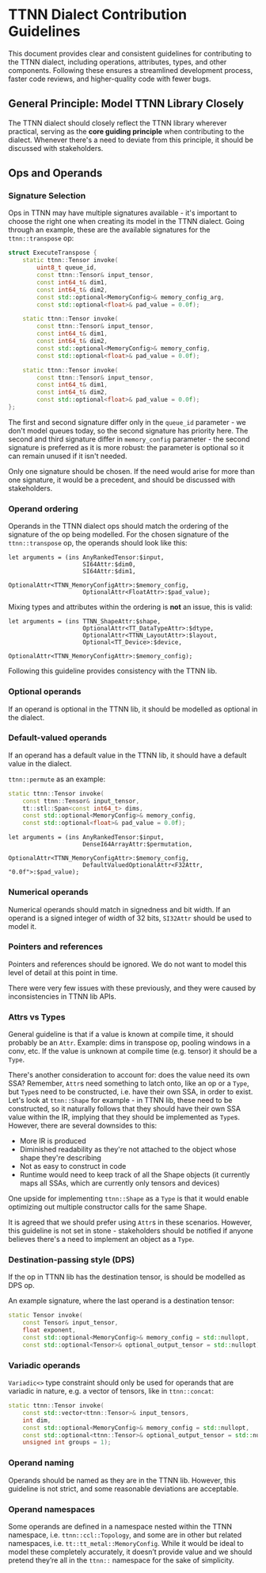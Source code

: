 # TTNN Dialect Contribution Guidelines

This document provides clear and consistent guidelines for contributing to the TTNN dialect, including operations, attributes, types, and other components. Following these ensures a streamlined development process, faster code reviews, and higher-quality code with fewer bugs.

## General Principle: Model TTNN Library Closely

The TTNN dialect should closely reflect the TTNN library wherever practical, serving as the **core guiding principle** when contributing to the dialect. Whenever there's a need to deviate from this principle, it should be discussed with stakeholders.

## Ops and Operands

### Signature Selection

Ops in TTNN may have multiple signatures available - it's important to choose the right one when creating its model in the TTNN dialect. Going through an example, these are the available signatures for the `ttnn::transpose` op:

```C++
struct ExecuteTranspose {
    static ttnn::Tensor invoke(
        uint8_t queue_id,
        const ttnn::Tensor& input_tensor,
        const int64_t& dim1,
        const int64_t& dim2,
        const std::optional<MemoryConfig>& memory_config_arg,
        const std::optional<float>& pad_value = 0.0f);

    static ttnn::Tensor invoke(
        const ttnn::Tensor& input_tensor,
        const int64_t& dim1,
        const int64_t& dim2,
        const std::optional<MemoryConfig>& memory_config,
        const std::optional<float>& pad_value = 0.0f);

    static ttnn::Tensor invoke(
        const ttnn::Tensor& input_tensor,
        const int64_t& dim1,
        const int64_t& dim2,
        const std::optional<float>& pad_value = 0.0f);
};
```

The first and second signature differ only in the `queue_id` parameter - we don't model queues today, so the second signature has priority here. The second and third signature differ in `memory_config` parameter - the second signature is preferred as it is more robust: the parameter is optional so it can remain unused if it isn't needed.

Only one signature should be chosen. If the need would arise for more than one signature, it would be a precedent, and should be discussed with stakeholders.

### Operand ordering

Operands in the TTNN dialect ops should match the ordering of the signature of the op being modelled. For the chosen signature of the `ttnn::transpose` op, the operands should look like this:

```mlir
let arguments = (ins AnyRankedTensor:$input,
                     SI64Attr:$dim0,
                     SI64Attr:$dim1,
                     OptionalAttr<TTNN_MemoryConfigAttr>:$memory_config,
                     OptionalAttr<FloatAttr>:$pad_value);
```

Mixing types and attributes within the ordering is **not** an issue, this is valid:

```
let arguments = (ins TTNN_ShapeAttr:$shape,
                     OptionalAttr<TT_DataTypeAttr>:$dtype,
                     OptionalAttr<TTNN_LayoutAttr>:$layout,
                     Optional<TT_Device>:$device,
                     OptionalAttr<TTNN_MemoryConfigAttr>:$memory_config);
```

Following this guideline provides consistency with the TTNN lib.

### Optional operands

If an operand is optional in the TTNN lib, it should be modelled as optional in the dialect.

### Default-valued operands

If an operand has a default value in the TTNN lib, it should have a default value in the dialect.

`ttnn::permute` as an example:

```C++
static ttnn::Tensor invoke(
    const ttnn::Tensor& input_tensor,
    tt::stl::Span<const int64_t> dims,
    const std::optional<MemoryConfig>& memory_config,
    const std::optional<float>& pad_value = 0.0f);
```

```mlir
let arguments = (ins AnyRankedTensor:$input,
                     DenseI64ArrayAttr:$permutation,
                     OptionalAttr<TTNN_MemoryConfigAttr>:$memory_config,
                     DefaultValuedOptionalAttr<F32Attr, "0.0f">:$pad_value);
```

### Numerical operands

Numerical operands should match in signedness and bit width. If an operand is a signed integer of width of 32 bits, `SI32Attr` should be used to model it.

### Pointers and references

Pointers and references should be ignored. We do not want to model this level of detail at this point in time.

There were very few issues with these previously, and they were caused by inconsistencies in TTNN lib APIs.

### Attrs vs Types

General guideline is that if a value is known at compile time, it should probably be an `Attr`. Example: dims in transpose op, pooling windows in a conv, etc. If the value is unknown at compile time (e.g. tensor) it should be a `Type`.

There's another consideration to account for: does the value need its own SSA? Remember, `Attr`s need something to latch onto, like an op or a `Type`, but `Type`s need to be constructed, i.e. have their own SSA, in order to exist. Let's look at `ttnn::Shape` for example - in TTNN lib, these need to be constructed, so it naturally follows that they should have their own SSA value within the IR, implying that they should be implemented as `Type`s. However, there are several downsides to this:
- More IR is produced
- Diminished readability as they're not attached to the object whose shape they're describing
- Not as easy to construct in code
- Runtime would need to keep track of all the Shape objects (it currently maps all SSAs, which are currently only tensors and devices)

One upside for implementing `ttnn::Shape` as a `Type` is that it would enable optimizing out multiple constructor calls for the same Shape.

It is agreed that we should prefer using `Attr`s in these scenarios. However, this guideline is not set in stone - stakeholders should be notified if anyone believes there's a need to implement an object as a `Type`.

### Destination-passing style (DPS)

If the op in TTNN lib has the destination tensor, is should be modelled as DPS op.

An example signature, where the last operand is a destination tensor:

```C++
static Tensor invoke(
    const Tensor& input_tensor,
    float exponent,
    const std::optional<MemoryConfig>& memory_config = std::nullopt,
    const std::optional<Tensor>& optional_output_tensor = std::nullopt);
```

### Variadic operands

`Variadic<>` type constraint should only be used for operands that are variadic in nature, e.g. a vector of tensors, like in `ttnn::concat`:

```C++
static ttnn::Tensor invoke(
    const std::vector<ttnn::Tensor>& input_tensors,
    int dim,
    const std::optional<MemoryConfig>& memory_config = std::nullopt,
    const std::optional<ttnn::Tensor>& optional_output_tensor = std::nullopt,
    unsigned int groups = 1);
```

### Operand naming

Operands should be named as they are in the TTNN lib. However, this guideline is not strict, and some reasonable deviations are acceptable.

### Operand namespaces

Some operands are defined in a namespace nested within the TTNN namespace, i.e. `ttnn::ccl::Topology`, and some are in other but related namespaces, i.e. `tt::tt_metal::MemoryConfig`. While it would be ideal to model these completely accurately, it doesn’t provide value and we should pretend they’re all in the `ttnn::` namespace for the sake of simplicity.
